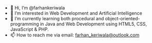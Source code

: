 - 👋 Hi, I’m @farhankeriwala
- 👀 I’m interested in Web Development and Artificial Intelligence
- 🌱 I’m currently learning both procedural and object-oriented-programming in Java and Web Development using HTML5, CSS, JavaScript & PHP.
- 📫 How to reach me via email: farhan_keriwala@outlook.com

<!---
farhankeriwala/farhankeriwala is a ✨ special ✨ repository because its `README.md` (this file) appears on your GitHub profile.
You can click the Preview link to take a look at your changes.
--->
